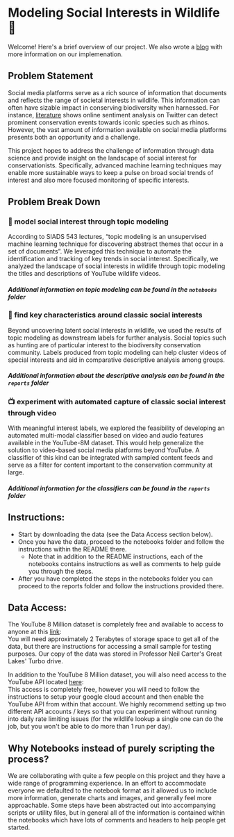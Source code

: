 # Modeling Social Interests in Wildlife 🐘 

Welcome! Here's a brief overview of our project. We also wrote a [blog](https://sallyyin.notion.site/Modeling-Social-Interests-In-Wildlife-eb82013e736d4d08ace4eb685149ce28) with more information on our implemenation.


## Problem Statement
Social media platforms serve as a rich source of information that documents and reflects the range of societal interests in wildlife. This information can often have sizable impact in conserving biodiversity when harnessed. For instance, [literature](https://www.sciencedirect.com/science/article/pii/S0006320719305099?via%3Dihub) shows online sentiment analysis on Twitter can detect prominent conservation events towards iconic species such as rhinos. However, the vast amount of information available on social media platforms presents both an opportunity and a challenge. 

This project hopes to address the challenge of information through data science and provide insight on the landscape of social interest for conservationists. Specifically, advanced machine learning techniques may enable more sustainable ways to keep a pulse on broad social trends of interest and also more focused monitoring of specific interests.

## Problem Break Down
### 🐅 model social interest through topic modeling

According to SIADS 543 lectures, “topic modeling is an unsupervised machine learning technique for discovering abstract themes that occur in a set of documents”. We leveraged this technique to automate the identification and tracking of key trends in social interest. Specifically, we analyzed the landscape of social interests in wildlife through topic modeling the titles and descriptions of YouTube wildlife videos. 
##### Additional information on topic modeling can be found in the `notebooks` folder

### 🦌 find key characteristics around classic social interests

Beyond uncovering latent social interests in wildlife, we used the results of topic modeling as downstream labels for further analysis. Social topics such as hunting are of particular interest to the biodiversity conservation community. Labels produced from topic modeling can help cluster videos of special interests and aid in comparative descriptive analysis among groups. 

##### Additional information about the descriptive analysis can be found in the `reports` folder

### 📺 experiment with automated capture of classic social interest through video

With meaningful interest labels, we explored the feasibility of developing an automated multi-modal classifier based on video and audio features available in the YouTube-8M dataset. This would help generalize the solution to video-based social media platforms beyond YouTube. A classifier of this kind can be integrated with sampled content feeds and serve as a filter for content important to the conservation community at large.

##### Additional information for the classifiers can be found in the `reports` folder


## Instructions:
- Start by downloading the data (see the Data Access section below).
- Once you have the data, proceed to the notebooks folder and follow the instructions within the README there.
  - Note that in addition to the README instructions, each of the notebooks contains instructions as well as comments to help guide you through the steps.
- After you have completed the steps in the notebooks folder you can proceed to the reports folder and follow the instructions provided there.


## Data Access: 
The YouTube 8 Million dataset is completely free and available to access to anyone at this [link](https://research.google.com/youtube8m/download.html): <br>
You will need approximately 2 Terabytes of storage space to get all of the data, but there are instructions for accessing a small sample for testing purposes.
Our copy of the data was stored in Professor Neil Carter's Great Lakes' Turbo drive.

In addition to the YouTube 8 Million dataset, you will also need access to the YouTube API located [here](https://developers.google.com/youtube/v3): <br> 
This access is completely free, however you will need to follow the instructions to setup your google cloud account and then enable the YouTube API from within that account. We highly recommend setting up two different API accounts / keys so that you can experiment without running into daily rate limiting issues (for the wildlife lookup a single one can do the job, but you won't be able to do more than 1 run per day). 


## Why Notebooks instead of purely scripting the process?
We are collaborating with quite a few people on this project and they have a wide range of programming experience. In an effort to accommodate everyone we defaulted to the notebook format as it allowed us to include more information, generate charts and images, and generally feel more approachable. Some steps have been abstracted out into accompanying scripts or utility files, but in general all of the information is contained within the notebooks which have lots of comments and headers to help people get started.
